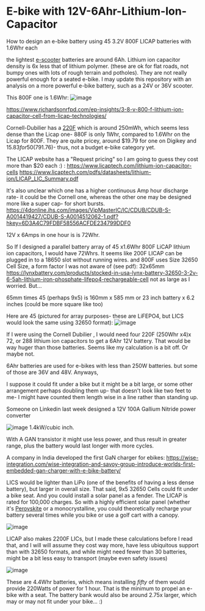 # E-bike with 12V-6Ahr-Lithium-Ion-Capacitor
How to design an e-bike battery using 45 3.2V 800F LICAP batteries with 1.6Whr each

the lightest [e-scooter](https://en.wikipedia.org/wiki/Razor_(scooter)) batteries are around 6Ah. Lithium ion capacitor density is 6x less that of lithium polymer. (these are ok for flat roads, not bumpy ones with lots of rough terrain and potholes). They are not really powerful enough for a seated e-bike. I may update this repository with an analysis on a more powerful e-bike battery, such as a 24V or 36V scooter.

This 800F one is 1.6Whr:
![image](https://github.com/user-attachments/assets/f1393e3e-2825-4c4a-b9bb-9745075b1a58)

https://www.richardsonrfpd.com/ep-insights/3-8-v-800-f-lithium-ion-capacitor-cell-from-licap-technologies/

Cornell-Dubilier has a [220F](https://www.digikey.com/en/products/detail/cornell-dubilier-knowles/VMF227M3R8/13665371) which is around 250mWh, which seems less dense than the Licap one- 880F is only 1Whr, compared to 1.6Whr on the Licap for 800F. They are quite pricey, around $19.79 for one on Digikey and $15.83 for 50 ($791.76)- thus, not a budget e-bike category yet.

The LICAP website has a "Request pricing" so I am going to guess they cost more than $20 each :) :
https://www.licaptech.com/lithium-ion-capacitor-cells
https://www.licaptech.com/pdfs/datasheets/lithium-ion/LICAP_LIC_Summary.pdf

It's also unclear which one has a higher continuous Amp hour discharge rate- it could be the Cornell one, whereas the other one may be designed more like a super cap- for short bursts. https://4donline.ihs.com/images/VipMasterIC/IC/CDUB/CDUB-S-A0014419427/CDUB-S-A0014512062-1.pdf?hkey=6D3A4C79FDBF58556ACFDE234799DDF0

12V x 6Amps in one hour is is 72Whr.

So If I designed a parallel battery array of 45 x1.6Whr 800F LiCAP lithium ion capacitors, I would have 72Whrs. It seems like  200F LICAP can be plugged in to a 18650 slot without running wires. and 800F uses  Size 32650 Cell Size, a form factor I was not aware of (see pdf):
 32x65mm
https://lynxbattery.com/products/stocked-in-usa-lynx-battery-32650-3-2v-6-5ah-lithium-iron-phosphate-lifepo4-rechargeable-cell not as large as I worried. But...

65mm times 45 (perhaps 9x5) is 160mm x 585 mm or 23 inch battery x 6.2 inches (could be more square like too) 

Here are 45 (pictured for array purposes- these are LiFEPO4, but LICS would look the same using 32650 format): 
![image](https://github.com/user-attachments/assets/b301c28c-4596-4c94-81b2-2bd12fdb3603)


If I were using the Cornell Dubilier , I would need four 220F (250Whr x4)x 72, or 288 lithium ion capacitors to get a 6Ahr 12V battery. That would be way huger than those batteries. Seems like my calculation is a bit off. Or maybe not.

 6Ahr batteries are used for e-bikes with less than 250W batteries. but some of those are 36V and 48V. Anyways, 

I suppose it could fit under a bike but it might be a bit large, or some other arrangement perhaps doubling them up- that doesn't look like two feet to me- I might have counted them length wise in a line rather than standing up. 

Someone on Linkedin last week designed a 12V 100A Gallium Nitride power converter

![image](https://github.com/user-attachments/assets/449b145c-1145-4ff0-bcd8-117a97d09d21)
1.4kW/cubic inch.

With A GAN transistor it might use less power, and thus result in greater range, plus the battery would last longer with more cycles.  

A company in India developed the first GaN charger for ebikes: 
https://wise-integration.com/wise-integration-and-savoy-group-introduce-worlds-first-embedded-gan-charger-with-e-bike-battery/

LICS would be lighter than LiPo (one of the benefits of having a less dense battery), but larger in overall size. That said, 9x5 32650 Cells could fit under a bike seat. And you could install a solar panel as a fender. The LICAP is rated for 100,000 charges. So with a highly efficient solar panel (whether it's [Perovskite](https://www.yahoo.com/tech/supercomputer-simulations-groundbreaking-discovery-potential-090000854.html) or a monocrystalline, you could theoretically recharge your battery several times while you bike or use a golf cart with a canopy.

![image](https://github.com/user-attachments/assets/04e1f8a5-9a75-4f00-abc5-d32cb0837d7f)

LICAP also makes 2200F LICs, but I made these calculations before I read that, and I will will assume they cost way more, have less ubiquitous support than with 32650 formats, and while might need fewer than 30 batteries, might be a bit less easy to transport (maybe even safety issues) 

![image](https://github.com/user-attachments/assets/778069b7-8dbf-4bfd-94c2-cd71b9753a03)
 
These are 4.4Whr batteries, which means installing _fifty_ of them would provide 220Watts of power for 1 hour. That is the minimum to propel an e-bike with a seat. The battery bank would also be around 2.75x larger, which may or may not fit under your bike... :)

